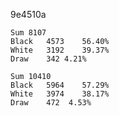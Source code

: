 9e4510a

```
Sum 8107
Black	4573	56.40%
White	3192	39.37%
Draw	342	4.21%
```

```
Sum	10410
Black	5964	57.29%
White	3974	38.17%
Draw	472	 4.53%
```